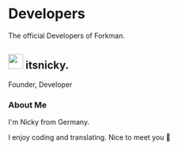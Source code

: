 # Developers

The official Developers of Forkman.

## <div class="heading"><img src="https://cdn.discordapp.com/avatars/729343563401265193/009ddbb31824dca131de2d433b1d2ddb.png" width="30" height="30">&nbsp;itsnicky.</div>

Founder, Developer

### About Me

I'm Nicky from Germany.

I enjoy coding and translating. Nice to meet you 👋
